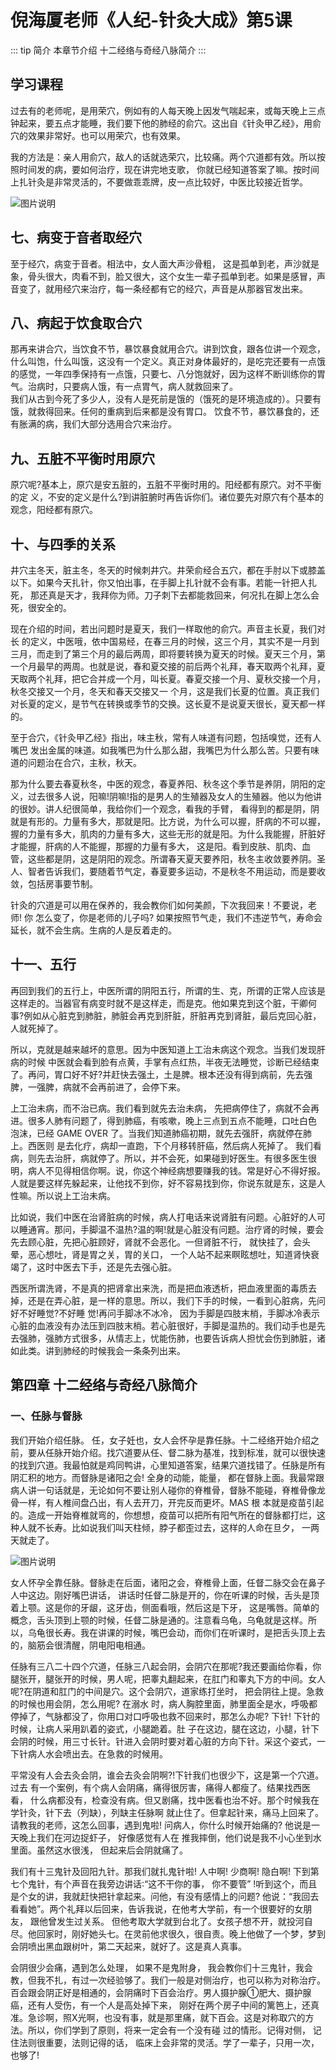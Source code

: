 
# 倪海厦老师《人纪-针灸大成》第5课
 
::: tip 简介
 本章节介绍  十二经络与奇经八脉简介
:::
## 学习课程
<xgplayer url="https://s3.ananas.chaoxing.com/video/7e/97/eb/f3c01b75949b1a0223528618d7a1347b/sd.mp4" poster="https://p.cldisk.com/star3/origin/f6da02a6ce441fb6b96090a54573dfd9.png"/>


 过去有的老师呢，是用荣穴，例如有的人每天晚上因发气喘起来，或每天晚上三点钟起来，要五点才能睡，我们要下他的肺经的俞穴。这出自《针灸甲乙经》，用俞穴的效果非常好。也可以用荣穴，也有效果。  
  
我的方法是：亲人用俞穴，敌人的话就选荣穴，比较痛。两个穴道都有效。所以按照时间发的病，要如何治疗，现在讲完地支歌， 你就已经知道答案了嘛。按时间上扎针灸是非常灵活的，不要做乖乖牌，皮一点比较好，中医比较接近哲学。      

![图片说明](https://p.cldisk.com/star3/origin/a5097accf84ab87d90c7870635c3650a.png)

## 七、病变于音者取经穴  
至于经穴，病变于音者。相法中，女人面大声沙骨粗， 这是孤单到老，声沙就是象，骨头很大，肉看不到，脸又很大，这个女生一辈子孤单到老。如果是感冒，声音变了，就用经穴来治疗，每一条经都有它的经穴，声音是从那器官发出来。      

## 八、病起于饮食取合穴 
那再来讲合穴，当饮食不节，暴饮暴食就用合穴。讲到饮食，跟各位讲一个观念，什么叫饱，什么叫饿，这没有一个定义。真正对身体最好的，是吃完还要有一点饿的感觉，一年四季保持有一点饿，只要七、八分饱就好，因为这样不断训练你的胃气。治病时，只要病人饿，有一点胃气，病人就救回来了。    
我们从古到今死了多少人，没有人是死前是饿的（饿死的是环境造成的）。只要有饿，就救得回来。任何的重病到后来都是没有胃口。    饮食不节，暴饮暴食的，还有胀满的病，我们大部分选用合穴来治疗。   

## 九、五脏不平衡时用原穴

原穴呢?基本上，原穴是安五脏的，五脏不平衡时用的。阳经都有原穴。对不平衡的定 义，不安的定义是什么?到讲脏腑时再告诉你们。诸位要先对原穴有个基本的观念，阳经都有原穴。

## 十、与四季的关系    

井穴主冬天，脏主冬，冬天的时候刺井穴。井荣俞经合五穴，都在手肘以下或膝盖以下。如果今天扎针，你又怕出事，在手脚上扎针就不会有事。若能一针把人扎死， 那还真是天才，我拜你为师。刀子刺下去都能救回来，何况扎在脚上怎么会死，很安全的。       

现在介绍的时间，若出问题时是夏天，我们一样取他的俞穴。声音主长夏，我们对长 的定义，中医哦，依中国易经，在春三月的时候，这三个月，其实不是一月到三月，而走到了第三个月的最后两周，即将要转换为夏天的时候。夏天三个月，第一个月最早的两周。也就是说，春和夏交接的前后两个礼拜，春天取两个礼拜，夏天取两个礼拜，把它合并成一个月，叫长夏。春夏交接一个月、夏秋交接一个月，秋冬交接又一个月，冬天和春天交接又一 个月，这是我们长夏的位置。真正我们对长夏的定义，是节气在转换或季节的交换。这长夏不是说夏天很长，夏天都一样的。       

至于合穴，《针灸甲乙经》指出，味主秋，常有人味道有问题，包括嗅觉，还有人嘴巴 发出金属的味道。如我嘴巴为什么那么甜，我嘴巴为什么那么苦。只要有味道的问题治在合穴，主秋，秋天。       

那为什么要去春夏秋冬，中医的观念，春夏养阳、秋冬这个季节是养阴，阴阳的定义，过去很多人说，阳嘛!阴嘛!指的是男人的生殖器及女人的生殖器。他以为他讲的很妙。讲人纪很简单，我给你们一个观念，看我的手臂， 看得到的都是阴，阴就是有形的。力量有多大，那就是阳。比方说，为什么可以握，肝病的不可以握，握的力量有多大，肌肉的力量有多大，这些无形的就是阳。为什么我能握，肝脏好才能握，肝病的人不能握，那握的力量有多大， 这是阳。看到皮肤、肌肉、血管，这些都是阴，这是阴阳的观念。所谓春天夏天要养阳，秋冬主收敛要养阴。圣人、智者告诉我们，要随着节气定，春夏要多运动，不是秋冬不用运动，而是要收敛，包括房事要节制。       

针灸的穴道是可以用在保养的，我会教你们如何美颜，下次我回来！不要说，老师! 你 怎么变了，你是老师的儿子吗?    如果按照节气走，我们不违逆节气，寿命会延长，就不会生病。生病的人是反着走的。

## 十一、五行    
再回到我们的五行上，中医所谓的阴阳五行，所谓的生、克，所谓的正常人应该是这样走的。当器官有病变时就不是这样走，而是克。他如果克到这个脏，干卿何事?例如从心脏克到肺脏，肺脏会再克到肝脏，肝脏再克到肾脏，最后克回心脏，人就死掉了。       

所以，克就是越来越坏的意思。因为中医知道上工治未病这个观念。当我们发现肝病的时候 中医就会看到脸有点黄，手掌有点红热，半夜无法睡觉，诊断已经结束了。再问，胃口好不好?并赶快去强土，土是脾。根本还没有得到病前，先去强脾，一强脾，病就不会再前进了，会停下来。   

上工治未病，而不治已病。我们看到就先去治未病， 先把病停住了，病就不会再进。很多人肺有问题了，得到肺癌，有咳嗽，晚上三点到五点不能睡，口吐白色 泡沫，已经 GAME OVER 了。当我们知道肺癌初期，就先去强肝，病就停在肺上。西医则 是去化疗，病却一直跑，下个月移转肝癌，然后病人死掉了。
我们看病，则先去治肝，病就停了。所以，并不会死，如果碰到好医生。有很多医生很明，病人不见得相信你啊。说，你这个神经病想要赚我的钱。常是好心不得好报。人就是要这样先躲起来，让他找不到你，好不容易找到你，你说东就是东，这是人性嘛。所以说上工治未病。      

比如说，我们中医在治肾脏病的时候，病人打电话来说肾脏有问题。心脏好的人可以睡通宵。那问，手脚温不温热?温的啊!就是心脏没有问题。治疗肾的时候，要会先去顾心脏，先把心脏顾好，肾就不会恶化。一但肾脏不行， 就快挂了，会头晕，恶心想吐，肾是胃之关，胃的关口， 一个人站不起来瞑眩想吐，知道肾快衰竭了，这时中医去下手，还是先去强心脏。
    
西医所谓洗肾，不是真的把肾拿出来洗，而是把血液透析，把血液里面的毒质去掉，还是在弄心脏，是一样的意思。所以，我们下手的时候，一看到心脏病，先问好不好睡觉?不好睡 觉!再问手脚冰不冰冷， 因为手脚是四肢末梢，手脚冰冷表示心脏的血液没有办法压到四肢末梢。若心脏很好，手脚是温热的。我们动手也是先去强肺，强肺方式很多，从情志上，忧能伤肺，也要告诉病人担忧会伤到肺脏，诸如此类。讲到肺经的时候我会一条条列出来。   

## 第四章 十二经络与奇经八脉简介  

### 一、任脉与督脉  
我们开始介绍任脉。   任，女子妊也，女人会怀孕是靠任脉。十二经络开始介绍之前，要从任脉开始介绍。找穴道要从任、督二脉为基准，找到标准，就可以很快速的找到穴道。我最怕就是鸡同鸭讲，心里知道答案，结果穴道找错了。任脉是所有阴汇积的地方。而督脉是诸阳之会! 全身的动能，能量， 都在督脉上面。我最常跟病人讲一句话就是，无论如何不要让别人碰你的脊椎骨，督脉不能碰，脊椎骨像龙骨一样，有人椎间盘凸出，有人去开刀，开完反而更坏。MAS 根 本就是疫苗引起的。造成一开始脊椎就弯的，你想想，疫苗可以把所有阳气所在的督脉都打烂，这种人就不长寿。比如说我们叫天柱倾，脖子都歪过去，这样的人命在旦夕， 一两天就走了。    

![图片说明](https://p.cldisk.com/star3/origin/17717c09926f831686ef3da0762bd19d.png)

女人怀孕全靠任脉。督脉走在后面，诸阳之会，脊椎骨上面，任督二脉交会在鼻子人中这边。刚好嘴巴讲话， 讲话时任督二脉是开的，你在听课的时候，舌头是顶着上颚。这是你的牙龈，这牙齿，侧面看哦，然后这是下牙， 这是嘴唇。简单的概念，舌头顶到上颚的时候，任督二脉是通的。注意看乌龟，乌龟就是这样。所以，乌龟很长寿。我在讲课的时候，嘴巴会动，而你们在听课时，是把舌头顶上去的，脑筋会很清醒，阴电阳电相通。     

任脉有三八二十四个穴道，任脉三八起会阴，会阴穴在那呢?我还要画给你看，你腿张开，腿张开的时候，男人呢，把睾丸翻起来，在肛门和睾丸下方的中间。女人呢?在阴道和肛门的中间是穴。这个会阴穴，道家练打坐时， 把会阴往上提。急救的时候也用会阴，怎么用呢? 在溺水 时，病人胸腔里面，肺里面全是水，呼吸都停掉了，气脉都没了，你用口对口呼吸也救不回来时，那怎么办呢? 下针! 下针的时候，让病人采用趴着的姿式，小腿跪着。肚 子在这边，腿在这边，小腿，针下会阴的时候，用三寸长针。针进入会阴时要对着心脏的方向下针。采这个姿式，一下针病人水会喷出去。在急救的时候用。       

平常没有人会去灸会阴，谁会去灸会阴啊?!下针我们也很少下，这是第一个穴道。过去 有一个案例，有个病人会阴痛，痛得很厉害，痛得人都瘦了。结果找西医看， 什么病都没有，检查没有病。但又剧痛，找中医看也治不好。那个时候我在学针灸，针下去（列缺），列缺主任脉啊 就止住了。但拿起针来，痛马上回来了。请教我的老师，这怎么回事，遇到鬼啦! 问病人，你什么时候开始痛的? 他说是一天晚上我们在河边捉虾子， 好像感觉有人在 推我摔倒，他们说是我不小心坐到水里面。虽然这水很浅， 但起来后会阴就痛了。   

我们有十三鬼针及回阳九针。那我们就扎鬼针啦! 人中啊! 少商啊! 隐白啊! 下到第七个鬼针，有个声音在我旁边讲话∶“这不干你的事， 你不要管” !听到这个，而且是个女的讲，我就赶快把针拿起来。问他，有没有感情上的问题? 他说：“我回去看看她”。两个礼拜以后回来，告诉我说，在他考大学前，有一个很要好的女朋友， 跟他曾发生过关系。 但他考取大学就到台北了。女孩子想不开，就投河自尽。他回家时，刚好她头七。在灵前他求很久，很自责。晚上他做了一个梦，梦到会阴喷出黑血跟树叶，第二天起来，就好了。这是真人真事。       

会阴很少会痛，遇到怎么处理， 如果不是鬼附身， 我会教你们十三鬼针，我会教，但我不扎，有过一次经验够了。我们一般是对侧治疗，也可以称为对称治疗。百会跟会阴正好是相通的，会阴痛时下百会治疗。男人摄护腺①肥大、摄护腺癌，还有人受伤，有一个人是高处掉下来， 刚好在两个房子中间的篱笆上，还真准。急诊啊，照X光啊，也没有事，就是那里痛，就下百会。这是对称取穴的方法。所以，你们学到了原则，将来一定会有一个没有碰 过的情形。记得对侧， 记住法则很重要，法则记得的话， 临床上会非常的灵活。学了一辈子，只用一次，也够了!
